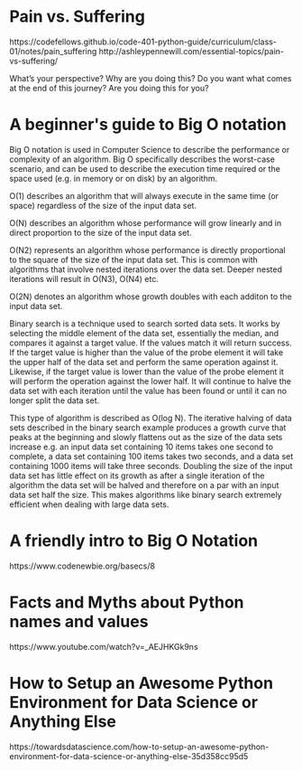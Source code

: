 <h1> Pain vs. Suffering </h1>
https://codefellows.github.io/code-401-python-guide/curriculum/class-01/notes/pain_suffering
http://ashleypennewill.com/essential-topics/pain-vs-suffering/

What’s your perspective?
Why are you doing this?
Do you want what comes at the end of this journey?
Are you doing this for you?

<h1> A beginner's guide to Big O notation </h1>
Big O notation is used in Computer Science to describe the performance or complexity of an algorithm. Big O specifically describes the worst-case scenario, and can be used to describe the execution time required or the space used (e.g. in memory or on disk) by an algorithm.

O(1) describes an algorithm that will always execute in the same time (or space) regardless of the size of the input data set.

O(N) describes an algorithm whose performance will grow linearly and in direct proportion to the size of the input data set. 

O(N2) represents an algorithm whose performance is directly proportional to the square of the size of the input data set. This is common with algorithms that involve nested iterations over the data set. Deeper nested iterations will result in O(N3), O(N4) etc.

O(2N) denotes an algorithm whose growth doubles with each additon to the input data set. 

Binary search is a technique used to search sorted data sets. It works by selecting the middle element of the data set, essentially the median, and compares it against a target value. If the values match it will return success. If the target value is higher than the value of the probe element it will take the upper half of the data set and perform the same operation against it. Likewise, if the target value is lower than the value of the probe element it will perform the operation against the lower half. It will continue to halve the data set with each iteration until the value has been found or until it can no longer split the data set.

This type of algorithm is described as O(log N). The iterative halving of data sets described in the binary search example produces a growth curve that peaks at the beginning and slowly flattens out as the size of the data sets increase e.g. an input data set containing 10 items takes one second to complete, a data set containing 100 items takes two seconds, and a data set containing 1000 items will take three seconds. Doubling the size of the input data set has little effect on its growth as after a single iteration of the algorithm the data set will be halved and therefore on a par with an input data set half the size. This makes algorithms like binary search extremely efficient when dealing with large data sets.

<h1> A friendly intro to Big O Notation </h1>
https://www.codenewbie.org/basecs/8

<h1> Facts and Myths about Python names and values </h1>
https://www.youtube.com/watch?v=_AEJHKGk9ns

<h1> How to Setup an Awesome Python Environment for Data Science or Anything Else </h1>
https://towardsdatascience.com/how-to-setup-an-awesome-python-environment-for-data-science-or-anything-else-35d358cc95d5

